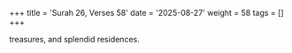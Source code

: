 +++
title = 'Surah 26, Verses 58'
date = '2025-08-27'
weight = 58
tags = []
+++

treasures, and splendid residences.